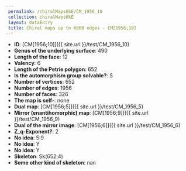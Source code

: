```yaml
--- 
 permalink: /chiralMaps6kE/CM_1956_10 
 collection: chiralMaps6kE
 layout: dataEntry
 title: Chiral maps up to 6000 edges - CM[1956;10]
---
```


- **ID**: [CM[1956;10]]({{ site.url }}/test/CM_1956_10)
- **Genus of the underlying surface**: 490
- **Length of the face**: 12
- **Valency**: 6
- **Length of the Petrie polygon**: 652
- **Is the automorphism group solvable?**: S
- **Number of vertices**: 652
- **Number of edges**: 1956
- **Number of faces**: 326
- **The map is self-**: none
- **Dual map**: [CM[1956;5]]({{ site.url }}/test/CM_1956_5)
- **Mirror (enantihomorphic) map**: [CM[1956;9]]({{ site.url }}/test/CM_1956_9)
- **Dual of the mirror image**: [CM[1956;6]]({{ site.url }}/test/CM_1956_6)
- **Z_q-Exponent?**: 2
- **No idea**:  5:9
- **No idea**: Y
- **No idea**: Y
- **Skeleton**: Sk(652;4)
- **Some other kind of skeleton**: nan
